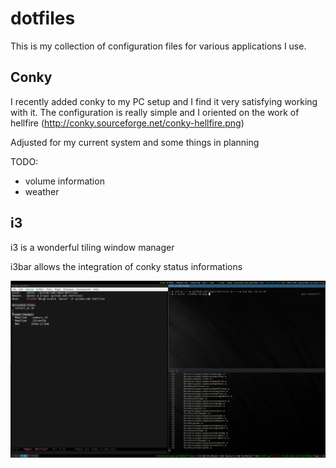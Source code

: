 dotfiles
========

This is my collection of configuration files for various applications I use. 

Conky
---------
I recently added conky to my PC setup and I find it very satisfying working with it. The configuration is really simple and I oriented on the work of hellfire (http://conky.sourceforge.net/conky-hellfire.png)

Adjusted for my current system and some things in planning

TODO:
* volume information
* weather 

i3
---------
i3 is a wonderful tiling window manager

i3bar allows the integration of conky status informations

![ScreenShot](https://raw.githubusercontent.com/ze0-/dotfiles/master/conky-i3.png)
